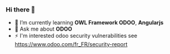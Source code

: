 ### Hi there 👋
- 🌱 I’m currently learning **OWL Framework ODOO**, **Angularjs**
- 💬 Ask me about **ODOO**
- ⚡ I'm interested odoo security vulnerabilities see https://www.odoo.com/fr_FR/security-report
